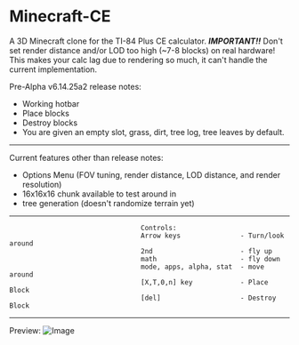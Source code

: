 # Minecraft-CE
A 3D Minecraft clone for the TI-84 Plus CE calculator.
***IMPORTANT!!***
Don't set render distance and/or LOD too high (~7-8 blocks) on real hardware!
This makes your calc lag due to rendering so much, it can't handle the current implementation.


Pre-Alpha v6.14.25a2 release notes:
- Working hotbar
- Place blocks
- Destroy blocks
- You are given an empty slot, grass, dirt, tree log, tree leaves by default.
------------------------------------------------------------------------------------------
Current features other than release notes:
- Options Menu (FOV tuning, render distance, LOD distance, and render resolution)
- 16x16x16 chunk available to test around in
- tree generation (doesn't randomize terrain yet)

------------------------------------------------------------------------------------------
                                     Controls:
                                     Arrow keys               - Turn/look around
                                     2nd                      - fly up
                                     math                     - fly down
                                     mode, apps, alpha, stat  - move around
                                     [X,T,0,n] key            - Place Block
                                     [del]                    - Destroy Block
------------------------------------------------------------------------------------------
Preview:
![Image](https://github.com/user-attachments/assets/fd627c60-6b51-40eb-bc47-bad8bff74295)
